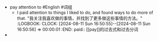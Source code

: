 - pay attention to #English #词组
	- I paid attention to things I liked to do, and found ways to do more of that.
	  "我关注我喜欢做的事情，并找到了更多做这些事情的方法。"
	  :LOGBOOK:
	  CLOCK: [2024-08-11 Sun 16:50:55]--[2024-08-11 Sun 16:50:56] =>  00:00:01
	  :END:
	  paid:: [[pay]]的过去式和过去分词
-